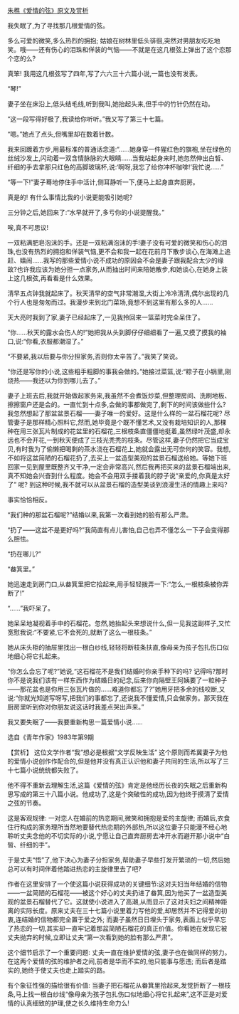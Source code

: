 [朱樵《爱情的弦》原文及赏析](https://www.vrrw.net/wx/15183.html)

我失眠了,为了寻找那几根爱情的弦。

多么可爱的微笑,多么热烈的拥抱; 姑娘在树林里低头徘徊,突然对男朋友吃吃地笑。哦——还有伤心的泪珠和佯装的气恼——不就是在这几根弦上弹出了这个恋那个恋的么?

真笨! 我用这几根弦写了四年,写了六六三十六篇小说,一篇也没有发表。

“琴!”

妻子坐在床沿上,低头结毛线,听到我叫,她抬起头来,但手中的竹针仍然在动。

“这一段写得好极了,我读给你听听。”我又写了第三十七篇。

“嗯。”她点了点头,但嘴里却在数着针数。

我来回踱着方步,用最标准的普通话念道:“……她身穿一件猩红色的旗袍,坐在绿色的丝绒沙发上,闪动着一双含情脉脉的大眼睛……当我站起身来时,她忽然伸出白皙、纤细的手去拿那只红色的高脚玻璃杯,说:‘啊呀,我忘了给你冲杯咖啡!’我忙说……”

“等一下!”妻子蓦地停住手中活计,侧耳静听一下,便马上起身直奔厨房。

真是的! 有什么事情比我的小说更能吸引她呢?

三分钟之后,她回来了:“水早就开了,多亏你的小说提醒我。”

唉,真不可思议!

一双粘满肥皂泡沫的手。还是一双粘满泡沫的手!妻子没有可爱的微笑和伤心的泪珠,也没有热烈的拥抱和佯装气恼,更不会和我一起在花前月下散步谈心,在海滩上追赶、嬉闹……我写的那些爱情小说不成功的原因会不会是妻子跟我配合太少的缘故?也许我应该为她分担一点家务,从而抽出时间来陪她散步,和她谈心,在她身上装上这几根弦,再看看是什么效果。

清早五点钟我就起床了。秋天清早的空气非常潮湿,大街上冷冷清清,偶尔出现的几个行人也是匆匆而过。我漫步来到北门菜场,竟想不到这里有那么多的人……

天大亮时我到了家,妻子已经起床了,一见我拎回来一篮菜时完全呆住了。

“你……秋天的露水会伤人的!”她把我从头到脚仔仔细细看了一遍,又摸了摸我的袖口,说:“你看,衣服都潮湿了。”

“不要紧,我以后要与你分担家务,否则你太辛苦了。”我笑了笑说。

“你还是写你的小说,这些粗手粗脚的事我会做的。”她接过菜篮,说:“粽子在小锅里,刚烧热——我还以为你到哪儿去了。”

妻子上班去后,我就开始做起家务来,我虽然不会煮饭炒菜,但整理房间、洗刷地板、擦擦窗户还是会的。一直忙到十点多,会做的事都做完了,剩下的时间该做些什么? 我忽然想起了那盆盆景石榴——妻子唯一的爱好。这是什么样的一盆石榴花呢? 尽管妻子是那样精心照料它,然而,她毕竟是个既不懂艺术,又没有栽培知识的人,那棵种在用三张瓦片制成的花盆里的石榴花,三根枝条直僵僵地挺着,虽然绿叶茂盛,却永远也不会开花,一到秋天便成了三枝光秃秃的枝条。尽管这样,妻子仍然把它当成宝贝,有时我为了偷懒把喝剩的茶水浇在石榴花上,她就会露出无可奈何的笑容。我想,不如将这盆简陋的石榴花扔了,去买上一盆造型美观的盆景石榴送给她。等她下班回家一见到屋里既整齐又干净,一定会非常高兴,然后我再把买来的盆景石榴端出来,真不知她会兴奋到什么程度。她会不会用双手搂着我的脖子说“亲爱的,你真是太好了” 呢? 到这种时候,我不就可以从盆景石榴的造型美谈到浪漫生活的情趣上来吗?

事实恰恰相反。

“我们种的那盆石榴呢?”结婚以来,我第一次看到她的脸有那么严肃。

“扔了——这盆不是更好吗?”我简直有点儿害怕,自己也弄不懂怎么一下子会变得那么胆怯。

“扔在哪儿?”

“畚箕里。”

她迅速走到房门口,从畚箕里把它拾起来,用手轻轻拨弄一下:“怎么,一根枝条被你弄断了!”

“……”我吓呆了。

她呆呆地凝视着手中的石榴花。忽然,她抬起头来想说什么,但一见我这副样子,又忙宽慰我说:“不要紧,它不会死的,就断了这么一根枝条。”

她从床头柜的抽屉里找出一根白纱线,轻轻将断枝条扶直,像母亲为孩子包扎伤口似地细心将它扎起来。

“你怎么会忘了呢?”她说,“这石榴花不是我们结婚时你亲手种下的吗? 记得吗?那时你不是说我们该有一样东西作为结婚日的纪念,后来你向隔壁王阿姨要了一粒种子——那花盆也是你用三张瓦片做的……难道你都忘了?”她用牙把多余的线咬断,又说:“你就光知道写呀写,把我们的事都忘了,还说我不懂爱情,只会做家务。那天我在厨房里听到你对你朋友说这话时我差点哭出声来。”

我又要失眠了——我要重新构思一篇爱情小说……

选自《青年作家》1983年第9期



【赏析】 这位文学作者“我”想必是根据“文学反映生活” 这个原则而希冀妻子为他的爱情小说创作作配合的,但是他并没有真正认识他和妻子共同的生活,所以写了三十七篇小说统统都失败了。

他不得不重新去理解生活,这篇《爱情的弦》肯定是他经历长夜的失眠之后重新构思写成的第三十八篇小说。他成功了,这是个突破性的成功,因为他终于摸清了爱情之弦的节奏。

这是客观规律: 一对恋人在婚前的热恋期间,微笑和拥抱是爱的主旋律; 而婚后,衣食住行构成的家务理所当然地要替代热恋期的外部热,所以这位妻子只能漫不经心地聆听丈夫念他的不切实际的小说,宁愿让自己直奔厨房去冲开水而避开那小说中“白皙、纤细的手”。

于是丈夫“悟”了,他下决心为妻子分担家务,帮助妻子早些打发开繁琐的一切,然后她总可以有时间伴着他踏进热恋的主旋律里去了吧?

作者在这里安排了一个使这篇小说获得成功的关键细节:这对夫妇当年结婚的信物——一盆简陋的石榴花——被这个好心的丈夫扔进了畚箕,因为他买了一盆造型美观的盆景石榴替代了它。这就使小说进入了高潮,从而显示了这对夫妇之间精神距离的实际长度。原来丈夫在三十七篇小说里着力写他的爱,却居然并不记得爱的初衷,连结婚的信物都完全置于爱之外; 而妻子虽然日日埋头于家务,表面上似乎早忘了热恋的一切,其实却一直牢记着那盆简陋石榴花的真正价值。你看她在发现它被丈夫抛弃的时候,立即让丈夫“第一次看到她的脸有那么严肃”。

这个细节启示了一个重要问题: 丈夫一直在维护爱情的弦,妻子也在做同样的努力。在这两个爱情的弦的维护者之间,前者是华而不实的,他只能事与愿违; 而后者是踏实的,她终于使丈夫也走上踏实的路。

有个象征性强的描绘很有价值: 当妻子把石榴花从畚箕里拾起来,发觉折断了一根枝条,马上找一根白纱线“像母亲为孩子包扎伤口似地细心将它扎起来”,这不正是对爱情的认真细致的护理,使之长久维持生命力么!


